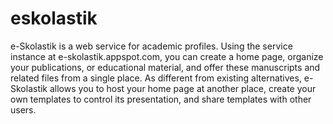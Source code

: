 eskolastik
==========

e-Skolastik is a web service for academic profiles. Using the service instance at e-skolastik.appspot.com, you can create a home page, organize your publications, or educational material, and offer these manuscripts and related files from a single place. As different from existing alternatives, e-Skolastik allows you to host your home page at another place, create your own templates to control its presentation, and share templates with other users.